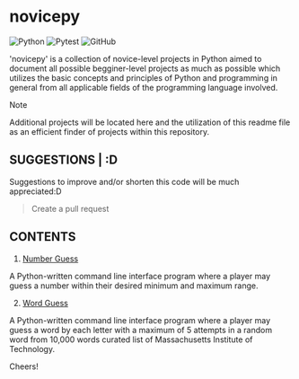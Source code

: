 # novicepy
![Python](https://img.shields.io/badge/python%203.12.4-3670A0?style=for-the-badge&logo=python&logoColor=ffdd54)
![Pytest](https://img.shields.io/badge/pending%20pytest-red?style=for-the-badge&logo=Pytest&logoColor=white)
![GitHub](https://img.shields.io/badge/open%20for%20pulls-%23121011.svg?style=for-the-badge&logo=github&logoColor=white)

'novicepy' is a collection of novice-level projects in Python aimed to document all possible begginer-level projects as much as possible which utilizes the basic concepts and principles of Python and programming in general from all applicable fields of the programming language involved.

> [!NOTE]
> Additional projects will be located here and the utilization of this readme file as an efficient finder of projects within this repository.

## SUGGESTIONS | :D
Suggestions to improve and/or shorten this code will be much appreciated:D
> Create a pull request

## CONTENTS
1. [Number Guess](https://github.com/vldfrts/novicepy/blob/main/number_guess/number_guess.py)

A Python-written command line interface program where a player may guess a number within their desired minimum and maximum range.

2. [Word Guess](https://github.com/vldfrts/novicepy/blob/main/word_guess/word_guess.py)

A Python-written command line interface program where a player may guess a word by each letter with a maximum of 5 attempts in a random word from 10,000 words curated list of Massachusetts Institute of Technology.

Cheers!
